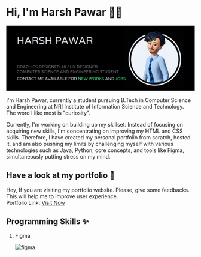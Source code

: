# Hi, I'm Harsh Pawar 👋🏼


<img src="https://github.com/hyperdgx/hyperdgx/blob/main/Banner.png">

I'm Harsh Pawar, currently a student pursuing B.Tech in Computer Science and Engineering at NRI Institute of Information Science and Technology. The word I like most is "curiosity".

Currently, I'm working on building up my skillset. Instead of focusing on acquiring new skills, I'm concentrating on improving my HTML and CSS skills. Therefore, I have created my personal portfolio from scratch, hosted it, and am also pushing my limits by challenging myself with various technologies such as Java, Python, core concepts, and tools like Figma, simultaneously putting stress on my mind.

## Have a look at my portfolio 👀 <br>
Hey, If you are visiting my portfolio website. Please, give some feedbacks. This will help me to improve user experience. <br>
Portfolio Link: <a href="https://harshpawar.000webhostapp.com/">Visit Now</a> <br>
## Programming Skills ✨ <br>

1. <div><p>Figma</p> <img width="48" height="48" src="https://img.icons8.com/fluency/48/figma.png" alt="figma"/></div>

